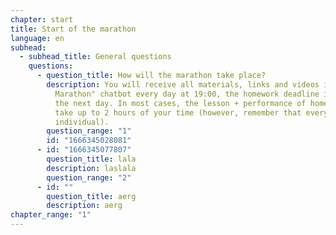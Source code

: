 ```yaml
---
chapter: start
title: Start of the marathon
language: en
subhead:
  - subhead_title: General questions
    questions:
      - question_title: How will the marathon take place?
        description: You will receive all materials, links and videos in the "GoIT
          Marathon" chatbot every day at 19:00, the homework deadline is 18:00
          the next day. In most cases, the lesson + performance of homework will
          take up to 2 hours of your time (however, remember that everything is
          individual).
        question_range: "1"
        id: "1666345028081"
      - id: "1666345077807"
        question_title: l﻿ala
        description: l﻿aslala
        question_range: "2"
      - id: ""
        question_title: a﻿erg
        description: a﻿erg
chapter_range: "1"
---
```


